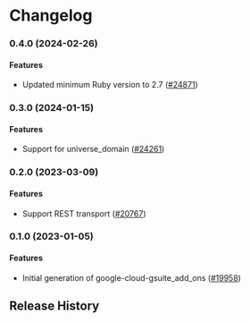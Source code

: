 # Changelog

### 0.4.0 (2024-02-26)

#### Features

* Updated minimum Ruby version to 2.7 ([#24871](https://github.com/googleapis/google-cloud-ruby/issues/24871)) 

### 0.3.0 (2024-01-15)

#### Features

* Support for universe_domain ([#24261](https://github.com/googleapis/google-cloud-ruby/issues/24261)) 

### 0.2.0 (2023-03-09)

#### Features

* Support REST transport ([#20767](https://github.com/googleapis/google-cloud-ruby/issues/20767)) 

### 0.1.0 (2023-01-05)

#### Features

* Initial generation of google-cloud-gsuite_add_ons ([#19958](https://github.com/googleapis/google-cloud-ruby/issues/19958)) 

## Release History

